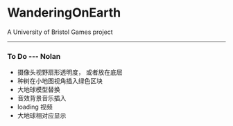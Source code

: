 # WanderingOnEarth
A University of Bristol Games project

-------

### To Do --- Nolan
- 摄像头视野扇形透明度， 或者放在底层
- 种树在小地图视角插入绿色区块
- 大地球模型替换
- 音效背景音乐插入
- loading 视频
- 大地球相对应显示
